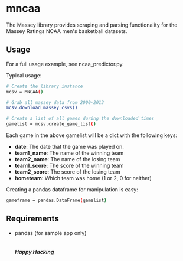 mncaa
=========
The Massey library provides scraping and parsing functionality for the Massey Ratings NCAA men's basketball datasets.

Usage
---
For a full usage example, see ncaa_predictor.py.

Typical usage:
```sh
# Create the library instance
mcsv = MNCAA()

# Grab all massey data from 2000-2013
mcsv.download_massey_csvs()

# Create a list of all games during the downloaded times
gamelist = mcsv.create_game_list()
```

Each game in the above gamelist will be a dict with the following keys:
* **date**: The date that the game was played on.
* **team1_name**: The name of the winning team
* **team2_name**: The name of the losing team
* **team1_score**: The score of the winning team
* **team2_score**: The score of the losing team
* **hometeam**: Which team was home (1 or 2, 0 for neither)

Creating a pandas dataframe for manipulation is easy:
```sh
gameframe = pandas.DataFrame(gamelist)
```

Requirements
---
* pandas (for sample app only)
<br><br><br>
***Happy Hacking***